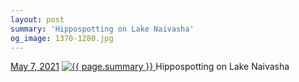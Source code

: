 ```yaml
---
layout: post
summary: 'Hippospotting on Lake Naivasha'
og_image: 1370-1280.jpg
---
```


<p>
  <time>
    <a href="/1370">May 7, 2021</a>
  </time>
  <a href="/1370">
    <img src="{{ site.assets_url }}/1370-640.jpg" srcset="{{ site.assets_url }}/1370-320.jpg 320w, {{ site.assets_url }}/1370-640.jpg 640w, {{ site.assets_url }}/1370-960.jpg 960w, {{ site.assets_url }}/1370-1280.jpg 1280w" sizes="(min-width: 700px) 50vw, calc(100vw - 2rem)" alt="{{ page.summary }}" />
  </a>
  <span>Hippospotting on Lake Naivasha</span>
</p>
